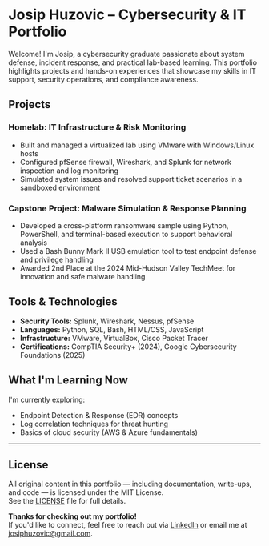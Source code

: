 # Josip Huzovic – Cybersecurity & IT Portfolio

Welcome! I'm Josip, a cybersecurity graduate passionate about system defense, incident response, and practical lab-based learning. This portfolio highlights projects and hands-on experiences that showcase my skills in IT support, security operations, and compliance awareness.

## Projects

### Homelab: IT Infrastructure & Risk Monitoring
- Built and managed a virtualized lab using VMware with Windows/Linux hosts
- Configured pfSense firewall, Wireshark, and Splunk for network inspection and log monitoring
- Simulated system issues and resolved support ticket scenarios in a sandboxed environment

### Capstone Project: Malware Simulation & Response Planning
- Developed a cross-platform ransomware sample using Python, PowerShell, and terminal-based execution to support behavioral analysis
- Used a Bash Bunny Mark II USB emulation tool to test endpoint defense and privilege handling
- Awarded 2nd Place at the 2024 Mid-Hudson Valley TechMeet for innovation and safe malware handling

## Tools & Technologies
- **Security Tools:** Splunk, Wireshark, Nessus, pfSense
- **Languages:** Python, SQL, Bash, HTML/CSS, JavaScript
- **Infrastructure:** VMware, VirtualBox, Cisco Packet Tracer
- **Certifications:** CompTIA Security+ (2024), Google Cybersecurity Foundations (2025)

## What I'm Learning Now
I'm currently exploring:
- Endpoint Detection & Response (EDR) concepts
- Log correlation techniques for threat hunting
- Basics of cloud security (AWS & Azure fundamentals)

---

## License
All original content in this portfolio — including documentation, write-ups, and code — is licensed under the MIT License.  
See the [LICENSE](./LICENSE) file for full details.

**Thanks for checking out my portfolio!**  
If you'd like to connect, feel free to reach out via [LinkedIn](https://www.linkedin.com/in/josip-huzovic/) or email me at josiphuzovic@gmail.com.
